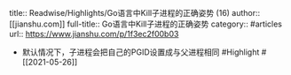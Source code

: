 title:: Readwise/Highlights/Go语言中Kill子进程的正确姿势 (16)
author:: [[jianshu.com]]
full-title:: Go语言中Kill子进程的正确姿势
category:: #articles
url:: https://www.jianshu.com/p/1f3ec2f00b03

- 默认情况下，子进程会把自己的PGID设置成与父进程相同 #Highlight #[[2021-05-26]]